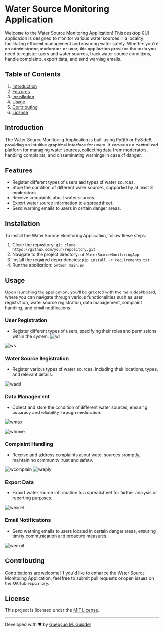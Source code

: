 # Water Source Monitoring Application

Welcome to the Water Source Monitoring Application! This desktop GUI application is designed to monitor various water sources in a locality, facilitating efficient management and ensuring water safety. Whether you're an administrator, moderator, or user, this application provides the tools you need to register users and water sources, track water source conditions, handle complaints, export data, and send warning emails.

## Table of Contents
1. [Introduction](#introduction)
2. [Features](#features)
3. [Installation](#installation)
4. [Usage](#usage)
5. [Contributing](#contributing)
6. [License](#license)

## Introduction
The Water Source Monitoring Application is built using PyQt5 or PySide6, providing an intuitive graphical interface for users. It serves as a centralized platform for managing water sources, collecting data from moderators, handling complaints, and disseminating warnings in case of danger.

## Features
- Register different types of users and types of water sources.
- Store the condition of different water sources, supported by at least 3 moderators.
- Receive complaints about water sources.
- Export water source information to a spreadsheet.
- Send warning emails to users in certain danger areas.

## Installation
To install the Water Source Monitoring Application, follow these steps:
1. Clone the repository: `git clone https://github.com/your/repository.git`
2. Navigate to the project directory: `cd WaterSourceMonitoringApp`
3. Install the required dependencies: `pip install -r requirements.txt`
4. Run the application: `python main.py`

## Usage
Upon launching the application, you'll be greeted with the main dashboard, where you can navigate through various functionalities such as user registration, water source registration, data management, complaint handling, and email notifications.

### User Registration
- Register different types of users, specifying their roles and permissions within the system.
  ![w1](https://github.com/Apache-ghost/Water-monitoring-System/assets/125418589/d2b7e552-9c89-4d41-8902-d65b758ecf4e)

![ws](https://github.com/Apache-ghost/Water-monitoring-System/assets/125418589/58cee0f3-9b55-424c-9db8-72ffd6e7f980)

### Water Source Registration
- Register various types of water sources, including their locations, types, and relevant details.
  
![wadd](https://github.com/Apache-ghost/Water-monitoring-System/assets/125418589/9af99859-4e98-49ad-89d1-5a392a014199)

### Data Management
- Collect and store the condition of different water sources, ensuring accuracy and reliability through moderation.
  
![wmap](https://github.com/Apache-ghost/Water-monitoring-System/assets/125418589/860e2605-6a1c-4bb2-bccb-dd7dc54492df)

![whome](https://github.com/Apache-ghost/Water-monitoring-System/assets/125418589/e096943e-8305-4eac-b3b1-01c281d7b953)

### Complaint Handling
- Receive and address complaints about water sources promptly, maintaining community trust and safety.
  
![wcomplain](https://github.com/Apache-ghost/Water-monitoring-System/assets/125418589/31721d4f-c336-442a-8564-5b4c85815b31)
![wreply](https://github.com/Apache-ghost/Water-monitoring-System/assets/125418589/855340cf-8a65-4d43-8e6f-b71327cf0ad6)


### Export Data
- Export water source information to a spreadsheet for further analysis or reporting purposes.
  
![wexcel](https://github.com/Apache-ghost/Water-monitoring-System/assets/125418589/f1a153d9-82a5-42ca-9e3f-0301634c82ed)

### Email Notifications
- Send warning emails to users located in certain danger areas, ensuring timely communication and proactive measures.
  
![wemail](https://github.com/Apache-ghost/Water-monitoring-System/assets/125418589/86848fae-6559-405a-8808-07fdf199bb57)

## Contributing
Contributions are welcome! If you'd like to enhance the Water Source Monitoring Application, feel free to submit pull requests or open issues on the GitHub repository.

## License
This project is licensed under the [MIT License](LICENSE).

---
Developed with ❤️ by [Guegouo M. Guiddel](https://github.com/yourprofile)
